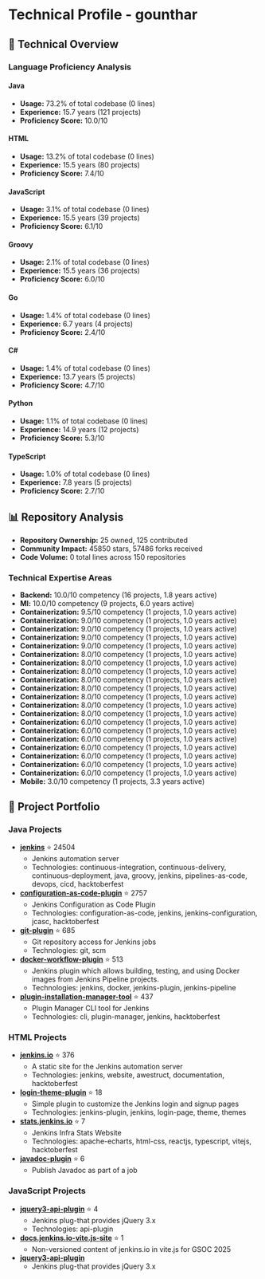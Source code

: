 # Technical Profile - gounthar

## 🔧 Technical Overview

### Language Proficiency Analysis

#### Java
- **Usage:** 73.2% of total codebase (0 lines)
- **Experience:** 15.7 years (121 projects)
- **Proficiency Score:** 10.0/10

#### HTML
- **Usage:** 13.2% of total codebase (0 lines)
- **Experience:** 15.5 years (80 projects)
- **Proficiency Score:** 7.4/10

#### JavaScript
- **Usage:** 3.1% of total codebase (0 lines)
- **Experience:** 15.5 years (39 projects)
- **Proficiency Score:** 6.1/10

#### Groovy
- **Usage:** 2.1% of total codebase (0 lines)
- **Experience:** 15.5 years (36 projects)
- **Proficiency Score:** 6.0/10

#### Go
- **Usage:** 1.4% of total codebase (0 lines)
- **Experience:** 6.7 years (4 projects)
- **Proficiency Score:** 2.4/10

#### C#
- **Usage:** 1.4% of total codebase (0 lines)
- **Experience:** 13.7 years (5 projects)
- **Proficiency Score:** 4.7/10

#### Python
- **Usage:** 1.1% of total codebase (0 lines)
- **Experience:** 14.9 years (12 projects)
- **Proficiency Score:** 5.3/10

#### TypeScript
- **Usage:** 1.0% of total codebase (0 lines)
- **Experience:** 7.8 years (5 projects)
- **Proficiency Score:** 2.7/10

## 📊 Repository Analysis

- **Repository Ownership:** 25 owned, 125 contributed
- **Community Impact:** 45850 stars, 57486 forks received
- **Code Volume:** 0 total lines across 150 repositories

### Technical Expertise Areas

- **Backend:** 10.0/10 competency (16 projects, 1.8 years active)
- **Ml:** 10.0/10 competency (9 projects, 6.0 years active)
- **Containerization:** 9.5/10 competency (1 projects, 1.0 years active)
- **Containerization:** 9.0/10 competency (1 projects, 1.0 years active)
- **Containerization:** 9.0/10 competency (1 projects, 1.0 years active)
- **Containerization:** 9.0/10 competency (1 projects, 1.0 years active)
- **Containerization:** 9.0/10 competency (1 projects, 1.0 years active)
- **Containerization:** 8.0/10 competency (1 projects, 1.0 years active)
- **Containerization:** 8.0/10 competency (1 projects, 1.0 years active)
- **Containerization:** 8.0/10 competency (1 projects, 1.0 years active)
- **Containerization:** 8.0/10 competency (1 projects, 1.0 years active)
- **Containerization:** 8.0/10 competency (1 projects, 1.0 years active)
- **Containerization:** 8.0/10 competency (1 projects, 1.0 years active)
- **Containerization:** 8.0/10 competency (1 projects, 1.0 years active)
- **Containerization:** 8.0/10 competency (1 projects, 1.0 years active)
- **Containerization:** 6.0/10 competency (1 projects, 1.0 years active)
- **Containerization:** 6.0/10 competency (1 projects, 1.0 years active)
- **Containerization:** 6.0/10 competency (1 projects, 1.0 years active)
- **Containerization:** 6.0/10 competency (1 projects, 1.0 years active)
- **Containerization:** 6.0/10 competency (1 projects, 1.0 years active)
- **Containerization:** 6.0/10 competency (1 projects, 1.0 years active)
- **Containerization:** 6.0/10 competency (1 projects, 1.0 years active)
- **Mobile:** 3.0/10 competency (1 projects, 3.3 years active)

## 🚀 Project Portfolio

### Java Projects

- **[jenkins](https://github.com/jenkinsci/jenkins)** ⭐ 24504
  - Jenkins automation server
  - Technologies: continuous-integration, continuous-delivery, continuous-deployment, java, groovy, jenkins, pipelines-as-code, devops, cicd, hacktoberfest
- **[configuration-as-code-plugin](https://github.com/jenkinsci/configuration-as-code-plugin)** ⭐ 2757
  - Jenkins Configuration as Code Plugin
  - Technologies: configuration-as-code, jenkins, jenkins-configuration, jcasc, hacktoberfest
- **[git-plugin](https://github.com/jenkinsci/git-plugin)** ⭐ 685
  - Git repository access for Jenkins jobs
  - Technologies: git, scm
- **[docker-workflow-plugin](https://github.com/jenkinsci/docker-workflow-plugin)** ⭐ 513
  - Jenkins plugin which allows building, testing, and using Docker images from Jenkins Pipeline projects.
  - Technologies: jenkins, docker, jenkins-plugin, jenkins-pipeline
- **[plugin-installation-manager-tool](https://github.com/jenkinsci/plugin-installation-manager-tool)** ⭐ 437
  - Plugin Manager CLI tool for Jenkins
  - Technologies: cli, plugin-manager, jenkins, hacktoberfest

### HTML Projects

- **[jenkins.io](https://github.com/jenkins-infra/jenkins.io)** ⭐ 376
  - A static site for the Jenkins automation server
  - Technologies: jenkins, website, awestruct, documentation, hacktoberfest
- **[login-theme-plugin](https://github.com/jenkinsci/login-theme-plugin)** ⭐ 18
  - Simple plugin to customize the Jenkins login and signup pages
  - Technologies: jenkins-plugin, jenkins, login-page, theme, themes
- **[stats.jenkins.io](https://github.com/jenkins-infra/stats.jenkins.io)** ⭐ 7
  - Jenkins Infra Stats Website
  - Technologies: apache-echarts, html-css, reactjs, typescript, vitejs, hacktoberfest
- **[javadoc-plugin](https://github.com/jenkinsci/javadoc-plugin)** ⭐ 6
  - Publish Javadoc as part of a job

### JavaScript Projects

- **[jquery3-api-plugin](https://github.com/jenkinsci/jquery3-api-plugin)** ⭐ 4
  - Jenkins plug-that provides jQuery 3.x
  - Technologies: api-plugin
- **[docs.jenkins.io-vite.js-site](https://github.com/biru-codeastromer/docs.jenkins.io-vite.js-site)** ⭐ 1
  - Non-versioned content of jenkins.io in vite.js for GSOC 2025
- **[jquery3-api-plugin](https://github.com/gounthar/jquery3-api-plugin)**
  - Jenkins plug-that provides jQuery 3.x

